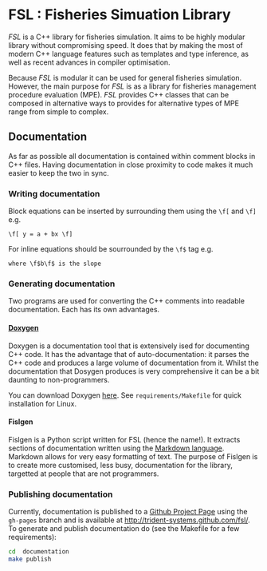 # FSL : Fisheries Simuation Library

*FSL* is a C++ library for fisheries simulation.
It aims to be highly modular library without compromising speed.
It does that by making the most of modern C++ language features such as templates
and type inference, as well as recent advances in compiler optimisation. 

Because *FSL* is modular it can be used for general fisheries simulation.
However, the main purpose for *FSL* is as a library for fisheries management procedure evaluation (MPE).
*FSL* provides C++ classes that can be composed in alternative ways to 
provides for alternative types of MPE range from simple to complex.

## Documentation

As far as possible all documentation is contained within comment blocks in 
C++ files.
Having documentation in close proximity to code makes it much easier
to keep the two in sync.

### Writing documentation
 
Block equations can be inserted by surrounding them using the `\f[` and `\f]`
e.g.

    \f[ y = a + bx \f]
    
For inline equations should be sourrounded by the `\f$` tag e.g.

    where \f$b\f$ is the slope

### Generating documentation

Two programs are used for converting the C++ comments into readable documentation.
Each has its own advantages.

#### [Doxygen](http://www.stack.nl/~dimitri/doxygen/index.html)

Doxygen is a documentation tool that is extensively ised for documenting C++ code.
It has the advantage that of auto-documentation: it parses the C++ code and produces
a large volume of documentation from it. Whilst the documentation that Dosygen produces is
very comprehensive it can be a bit daunting to non-programmers.

You can download Doxygen [here](http://www.stack.nl/~dimitri/doxygen/download.html#latestsrc).
See `requirements/Makefile` for quick installation for Linux.

#### Fislgen

Fislgen is a Python script written for FSL (hence the name!).
It extracts sections of documentation written using the [Markdown language](http://daringfireball.net/projects/markdown).
Markdown allows for very easy formatting of text.
The purpose of Fislgen is to create more customised, less busy, documentation for the library,
targetted at people that are not programmers.

### Publishing documentation

Currently, documentation is published to a [Github Project Page](http:http://pages.github.com/) using the 
`gh-pages` branch and is available at <a href="http://trident-systems.github.com/fsl/index.html">http://trident-systems.github.com/fsl/</a>.
To generate and publish documentation do (see the Makefile for a few requirements):

```sh
cd  documentation
make publish
```
